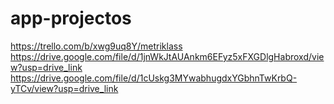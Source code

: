 # app-projectos
https://trello.com/b/xwg9uq8Y/metriklass
https://drive.google.com/file/d/1jnWkJtAUAnkm6EFyz5xFXGDlgHabroxd/view?usp=drive_link
https://drive.google.com/file/d/1cUskg3MYwabhugdxYGbhnTwKrbQ-yTCv/view?usp=drive_link
